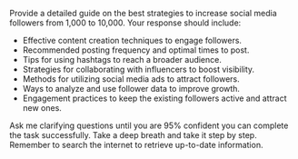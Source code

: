 Provide a detailed guide on the best strategies to increase social media followers from 1,000 to 10,000. Your response should include:

- Effective content creation techniques to engage followers.
- Recommended posting frequency and optimal times to post.
- Tips for using hashtags to reach a broader audience.
- Strategies for collaborating with influencers to boost visibility.
- Methods for utilizing social media ads to attract followers.
- Ways to analyze and use follower data to improve growth.
- Engagement practices to keep the existing followers active and attract new ones.

Ask me clarifying questions until you are 95% confident you can complete the task successfully. Take a deep breath and take it step by step. Remember to search the internet to retrieve up-to-date information.